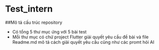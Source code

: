 ﻿# Test_intern

##Mô tả cấu trúc repository
- Có tổng 5 thư mục ứng với 5 bài test
- Mỗi thư mục có chứ project Flutter giải quyết yêu cầu đề bài và file Readme.md mô tả cách giải quyết yêu cầu cũng như các promt hỏi AI
